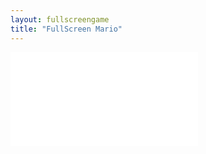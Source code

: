 ```yaml
---
layout: fullscreengame
title: "FullScreen Mario"
---
```

<embed src="src/" width="auto" height="auto" allowfullscreen>

